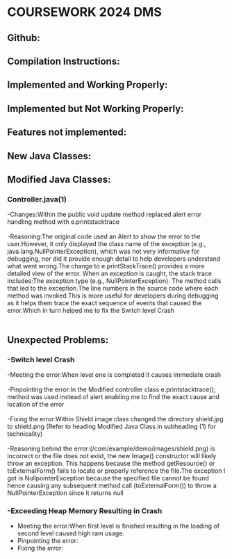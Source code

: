 
# COURSEWORK 2024 DMS
## Github:
## Compilation Instructions:
## Implemented and Working Properly:
## Implemented but Not Working Properly:
## Features not implemented:
## New Java Classes:
## Modified Java Classes:
### Controller.java(1)
-Changes:Within the public void update method replaced alert error handling method with e.printstacktrace<br><br>
-Reasoning:The original code used an Alert to show the error to the user.However, it only displayed the class name of the exception (e.g., java.lang.NullPointerException), which was not very informative for debugging, nor did it provide enough detail to help developers understand what went wrong.The change to e.printStackTrace() provides a more detailed view of the error. When an exception is caught, the stack trace includes:The exception type (e.g., NullPointerException).
The method calls that led to the exception.The line numbers in the source code where each method was invoked.This is more useful for developers during debugging as it helps them trace the exact sequence of events that caused the error.Which in turn helped me to fix the Switch level Crash <br><br>
## Unexpected Problems:
### -Switch level Crash
-Meeting the error:When level one is completed it causes immediate crash<br><br>
-Pinpointing the error:In the Modified controller class e.printstacktrace(); method was used instead of alert enabling me to find the exact cause and location of the error<br><br>
-Fixing the error:Within Shield image class changed the directory shield.jpg to shield.png (Refer to heading Modified Java Class in subheading (1) for technicality)<br><br>
-Reasoning behind the error:(/com/example/demo/images/shield.png) is incorrect or the file does not exist, the new Image() constructor will likely throw an exception. This happens because the method getResource() or toExternalForm() fails to locate or properly reference the file.The exception I got is NullpointerException because the specified file cannot be found hence causing any subsequent method call (toExternalForm()) to throw a NullPointerException since it returns null


### -Exceeding Heap Memory Resulting in Crash 
- Meeting the error:When first level is finished resulting in the loading of second level caused high ram usage.
- Pinpointing the error:
- Fixing the error:
